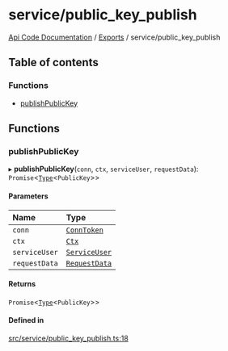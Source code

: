 # service/public\_key\_publish
 
[Api Code Documentation](../README.md) / [Exports](../modules.md) / service/public\_key\_publish

## Table of contents

### Functions

- [publishPublicKey](service_public_key_publish.md#publishpublickey)

## Functions

### publishPublicKey

▸ **publishPublicKey**(`conn`, `ctx`, `serviceUser`, `requestData`): `Promise`\<[`Type`](result.md#type)\<`PublicKey`\>\>

#### Parameters

| Name | Type |
| :------ | :------ |
| `conn` | [`ConnToken`](service_conn.md#conntoken) |
| `ctx` | [`Ctx`](../interfaces/lib_ctx.Ctx.md) |
| `serviceUser` | [`ServiceUser`](../interfaces/service_domain_organization_service_user.ServiceUser.md) |
| `requestData` | [`RequestData`](../interfaces/service_domain_organization_public_key_publish.RequestData.md) |

#### Returns

`Promise`\<[`Type`](result.md#type)\<`PublicKey`\>\>

#### Defined in

[src/service/public_key_publish.ts:18](https://github.com/openkfw/TruBudget/blob/2e43ea7/api/src/service/public_key_publish.ts#L18)
